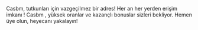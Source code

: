 Casbm, tutkunları için vazgeçilmez bir adres! Her an her yerden erişim imkanı ! Casbm , yüksek oranlar ve kazançlı bonuslar sizleri bekliyor. Hemen üye olun, heyecanı yakalayın!
